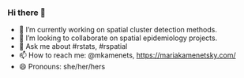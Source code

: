 ### Hi there 👋


- 🔭 I’m currently working on spatial cluster detection methods. 
- 👯 I’m looking to collaborate on spatial epidemiology projects.
- 💬 Ask me about #rstats, #rspatial
- 📫 How to reach me: @mkamenets, https://mariakamenetsky.com/
- 😄 Pronouns: she/her/hers

